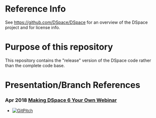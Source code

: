 # Reference Info

See https://github.com/DSpace/DSpace for an overview of the DSpace project and for license info.

# Purpose of this repository

This repository contains the "release" version of the DSpace code rather than the complete code base.

# Presentation/Branch References

### Apr 2018 [Making DSpace 6 Your Own Webinar](http://www.duraspace.org/news/registration-open-%E2%80%9Cmaking-dspace-your-own%E2%80%9D-webinar)

- [![GitPitch](https://gitpitch.com/assets/badge.svg)](https://gitpitch.com/DSpace-Labs/DSpace-rel-demo/webinar?grs=github)
